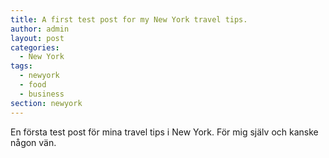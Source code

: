 ```yaml
---
title: A first test post for my New York travel tips.
author: admin
layout: post
categories:
  - New York
tags:
  - newyork
  - food
  - business
section: newyork
---
```

En första test post för mina travel tips i New York. För mig själv och kanske någon vän.
